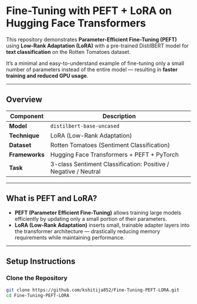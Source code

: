 # Fine-Tuning with PEFT + LoRA on Hugging Face Transformers

This repository demonstrates **Parameter-Efficient Fine-Tuning (PEFT)** using **Low-Rank Adaptation (LoRA)** with a pre-trained DistilBERT model for **text classification** on the Rotten Tomatoes dataset.

It’s a minimal and easy-to-understand example of fine-tuning only a small number of parameters instead of the entire model — resulting in **faster training and reduced GPU usage**.

---

## Overview

| Component | Description |
|------------|-------------|
| **Model** | `distilbert-base-uncased` |
| **Technique** | LoRA (Low-Rank Adaptation) |
| **Dataset** | Rotten Tomatoes (Sentiment Classification) |
| **Frameworks** | Hugging Face Transformers + PEFT + PyTorch |
| **Task** | 3-class Sentiment Classification: Positive / Negative / Neutral |

---

## What is PEFT and LoRA?

- **PEFT (Parameter Efficient Fine-Tuning)** allows training large models efficiently by updating only a small portion of their parameters.
- **LoRA (Low-Rank Adaptation)** inserts small, trainable adapter layers into the transformer architecture — drastically reducing memory requirements while maintaining performance.

---

## Setup Instructions

### Clone the Repository
```bash
git clone https://github.com/kshitija852/Fine-Tuning-PEFT-LORA.git
cd Fine-Tuning-PEFT-LORA
